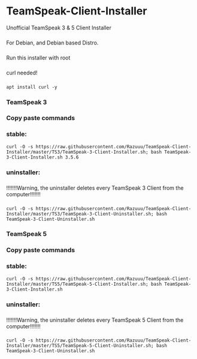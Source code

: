 # TeamSpeak-Client-Installer
Unofficial TeamSpeak 3 & 5 Client Installer
###
For Debian, and Debian based Distro.
###
Run this installer with root
###
curl needed!
###
```
apt install curl -y
```
### TeamSpeak 3
###
### Copy paste commands
###
### stable:
```
curl -O -s https://raw.githubusercontent.com/Razuuu/TeamSpeak-Client-Installer/master/TS3/TeamSpeak-3-Client-Installer.sh; bash TeamSpeak-3-Client-Installer.sh 3.5.6
```
### uninstaller:
###
!!!!!!!Warning, the uninstaller deletes every TeamSpeak 3 Client from the computer!!!!!!!
###
```
curl -O -s https://raw.githubusercontent.com/Razuuu/TeamSpeak-Client-Installer/master/TS3/TeamSpeak-3-Client-Uninstaller.sh; bash TeamSpeak-3-Client-Uninstaller.sh
```
### TeamSpeak 5
###
### Copy paste commands
###
### stable:
```
curl -O -s https://raw.githubusercontent.com/Razuuu/TeamSpeak-Client-Installer/master/TS5/TeamSpeak-5-Client-Installer.sh; bash TeamSpeak-3-Client-Installer.sh
```
### uninstaller:
###
!!!!!!!Warning, the uninstaller deletes every TeamSpeak 5 Client from the computer!!!!!!!
###
```
curl -O -s https://raw.githubusercontent.com/Razuuu/TeamSpeak-Client-Installer/master/TS5/TeamSpeak-5-Client-Uninstaller.sh; bash TeamSpeak-3-Client-Uninstaller.sh
```
